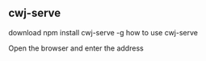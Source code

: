 ## cwj-serve
download
npm install cwj-serve -g 
how to use
cwj-serve

Open the browser and enter the address